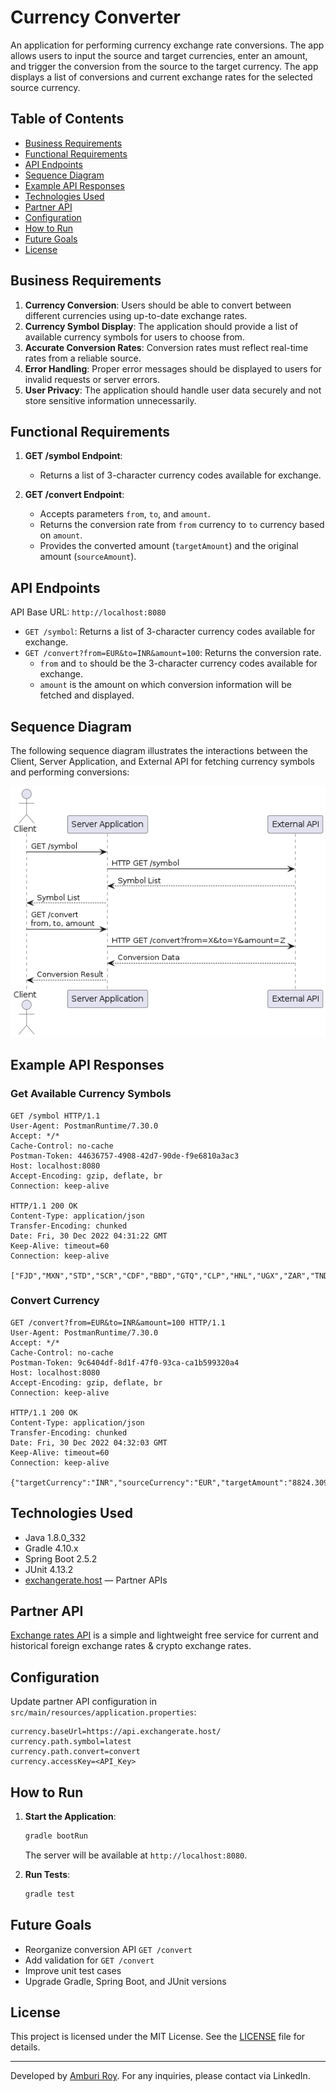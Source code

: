 # Currency Converter

An application for performing currency exchange rate conversions. The app allows users to input the source and target currencies, enter an amount, and trigger the conversion from the source to the target currency. The app displays a list of conversions and current exchange rates for the selected source currency.

## Table of Contents

- [Business Requirements](#business-requirements)
- [Functional Requirements](#functional-requirements)
- [API Endpoints](#api-endpoints)
- [Sequence Diagram](#sequence-diagram)
- [Example API Responses](#example-api-responses)
- [Technologies Used](#technologies-used)
- [Partner API](#partner-api)
- [Configuration](#configuration)
- [How to Run](#how-to-run)
- [Future Goals](#future-goals)
- [License](#license)

## Business Requirements

1. **Currency Conversion**: Users should be able to convert between different currencies using up-to-date exchange rates.
2. **Currency Symbol Display**: The application should provide a list of available currency symbols for users to choose from.
3. **Accurate Conversion Rates**: Conversion rates must reflect real-time rates from a reliable source.
4. **Error Handling**: Proper error messages should be displayed to users for invalid requests or server errors.
5. **User Privacy**: The application should handle user data securely and not store sensitive information unnecessarily.

## Functional Requirements

1. **GET /symbol Endpoint**:
   - Returns a list of 3-character currency codes available for exchange.
   
2. **GET /convert Endpoint**:
   - Accepts parameters `from`, `to`, and `amount`.
   - Returns the conversion rate from `from` currency to `to` currency based on `amount`.
   - Provides the converted amount (`targetAmount`) and the original amount (`sourceAmount`).

## API Endpoints

API Base URL: `http://localhost:8080`

- `GET /symbol`: Returns a list of 3-character currency codes available for exchange.
- `GET /convert?from=EUR&to=INR&amount=100`: Returns the conversion rate.
  - `from` and `to` should be the 3-character currency codes available for exchange.
  - `amount` is the amount on which conversion information will be fetched and displayed.
 
## Sequence Diagram

The following sequence diagram illustrates the interactions between the Client, Server Application, and External API for fetching currency symbols and performing conversions:

![Sequence Diagram](currency-converter-sequence-diagram.png)

## Example API Responses

### Get Available Currency Symbols
```
GET /symbol HTTP/1.1
User-Agent: PostmanRuntime/7.30.0
Accept: */*
Cache-Control: no-cache
Postman-Token: 44636757-4908-42d7-90de-f9e6810a3ac3
Host: localhost:8080
Accept-Encoding: gzip, deflate, br
Connection: keep-alive

HTTP/1.1 200 OK
Content-Type: application/json
Transfer-Encoding: chunked
Date: Fri, 30 Dec 2022 04:31:22 GMT
Keep-Alive: timeout=60
Connection: keep-alive

["FJD","MXN","STD","SCR","CDF","BBD","GTQ","CLP","HNL","UGX","ZAR","TND","STN","CUC","BSD","SLL","SDG","IQD","CUP","GMD","TWD","RSD","DOP","KMF","MYR","FKP","XOF","GEL","BTC","UYU","MAD","CVE","TOP","AZN","OMR","PGK","KES","SEK","CNH","BTN","UAH","GNF","ERN","MZN","SVC","ARS","QAR","IRR","XPD","CNY","THB","UZS","XPF","MRU","BDT","LYD","BMD","KWD","PHP","XPT","RUB","PYG","ISK","JMD","COP","MKD","USD","DZD","PAB","GGP","SGD","ETB","JEP","KGS","SOS","VUV","LAK","BND","XAF","LRD","XAG","CHF","HRK","ALL","DJF","VES","ZMW","TZS","VND","XAU","AUD","ILS","GHS","GYD","KPW","BOB","KHR","MDL","IDR","KYD","AMD","BWP","SHP","TRY","LBP","TJS","JOD","AED","HKD","RWF","EUR","LSL","DKK","CAD","BGN","MMK","MUR","NOK","SYP","IMP","ZWL","GIP","RON","LKR","NGN","CRC","CZK","PKR","XCD","ANG","HTG","BHD","KZT","SRD","SZL","SAR","TTD","YER","MVR","AFN","INR","AWG","KRW","NPR","JPY","MNT","AOA","PLN","GBP","SBD","BYN","HUF","BIF","MWK","MGA","XDR","BZD","BAM","EGP","MOP","NAD","SSP","NIO","PEN","NZD","WST","TMT","CLF","BRL"]
```

### Convert Currency
```
GET /convert?from=EUR&to=INR&amount=100 HTTP/1.1
User-Agent: PostmanRuntime/7.30.0
Accept: */*
Cache-Control: no-cache
Postman-Token: 9c6404df-8d1f-47f0-93ca-ca1b599320a4
Host: localhost:8080
Accept-Encoding: gzip, deflate, br
Connection: keep-alive

HTTP/1.1 200 OK
Content-Type: application/json
Transfer-Encoding: chunked
Date: Fri, 30 Dec 2022 04:32:03 GMT
Keep-Alive: timeout=60
Connection: keep-alive

{"targetCurrency":"INR","sourceCurrency":"EUR","targetAmount":"8824.309774","sourceAmount":"100"}
```

## Technologies Used

- Java 1.8.0_332
- Gradle 4.10.x
- Spring Boot 2.5.2
- JUnit 4.13.2
- [exchangerate.host](https://exchangerate.host/) — Partner APIs

## Partner API

[Exchange rates API](https://exchangerate.host/) is a simple and lightweight free service for current and historical foreign exchange rates & crypto exchange rates.

## Configuration

Update partner API configuration in `src/main/resources/application.properties`:

```properties
currency.baseUrl=https://api.exchangerate.host/
currency.path.symbol=latest
currency.path.convert=convert
currency.accessKey=<API_Key>
```

## How to Run

1. **Start the Application**:
   ```sh
   gradle bootRun
   ```
   The server will be available at `http://localhost:8080`.

2. **Run Tests**:
   ```sh
   gradle test
   ```

## Future Goals

- Reorganize conversion API `GET /convert`
- Add validation for `GET /convert`
- Improve unit test cases
- Upgrade Gradle, Spring Boot, and JUnit versions

## License

This project is licensed under the MIT License. See the [LICENSE](LICENSE) file for details.

---

Developed by [Amburi Roy](https://www.linkedin.com/in/amburi/). For any inquiries, please contact via LinkedIn.
